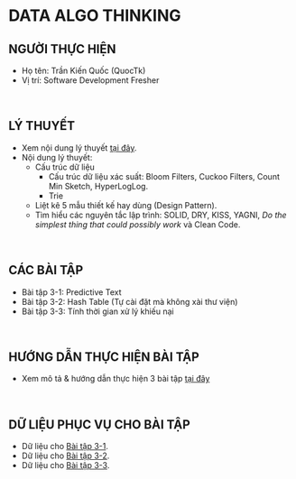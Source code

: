 # DATA ALGO THINKING

## NGƯỜI THỰC HIỆN

* Họ tên: Trần Kiến Quốc (QuocTk)
* Vị trí: Software Development Fresher

<br/>

## LÝ THUYẾT 
* Xem nội dung lý thuyết [tại đây](./02-linux-programming/LyThuyet/README.md).
* Nội dung lý thuyết:
    * Cấu trúc dữ liệu
        * Cấu trúc dữ liệu xác suất: Bloom Filters, Cuckoo Filters, Count Min Sketch, HyperLogLog.
        * Trie
    * Liệt kê 5 mẫu thiết kế hay dùng (Design Pattern).
    * Tìm hiểu các nguyên tắc lập trình: SOLID, DRY, KISS, YAGNI, *Do the simplest thing that could possibly work* và Clean Code.

<br/>

## CÁC BÀI TẬP
* Bài tập 3-1: Predictive Text
* Bài tập 3-2: Hash Table (Tự cài đặt mà không xài thư viện)
* Bài tập 3-3: Tính thời gian xử lý khiếu nại

<br/>

## HƯỚNG DẪN THỰC HIỆN BÀI TẬP
* Xem mô tả & hướng dẫn thực hiện 3 bài tập [tại đây](/BaiTap/README.md)

<br/>

## DỮ LIỆU PHỤC VỤ CHO BÀI TẬP
* Dữ liệu cho [Bài tập 3-1](/BaiTap/BT3-1).
* Dữ liệu cho [Bài tập 3-2](/BaiTap/BT3-2).
* Dữ liệu cho [Bài tập 3-3](/BaiTap/BT3-3).